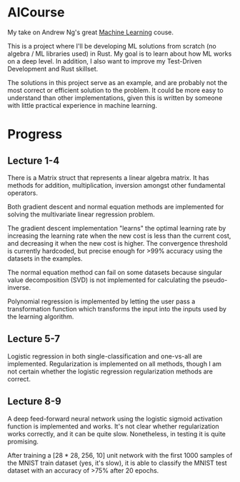 # AICourse

My take on Andrew Ng's great [Machine Learning](https://www.youtube.com/watch?v=PPLop4L2eGk&list=PLLssT5z_DsK-h9vYZkQkYNWcItqhlRJLN&index=1) couse.

This is a project where I'll be developing ML solutions from scratch (no
algebra / ML libraries used) in Rust.
My goal is to learn about how ML works on a deep level.
In addition, I also want to improve my Test-Driven Development and Rust
skillset.

The solutions in this project serve as an example, and are probably not the
most correct or efficient solution to the problem. It could be more easy to
understand than other implementations, given this is written by someone with
little practical experience in machine learning.

# Progress

## Lecture 1-4

There is a Matrix struct that represents a linear algebra matrix.
It has methods for addition, multiplication, inversion amongst other
fundamental operators.

Both gradient descent and normal equation methods are implemented for solving
the multivariate linear regression problem.

The gradient descent implementation "learns" the optimal learning rate by
increasing the learning rate when the new cost is less than the current cost,
and decreasing it when the new cost is higher.
The convergence threshold is currently hardcoded, but precise enough for >99%
accuracy using the datasets in the examples.

The normal equation method can fail on some datasets because singular value
decomposition (SVD) is not implemented for calculating the pseudo-inverse.

Polynomial regression is implemented by letting the user pass a transformation
function which transforms the input into the inputs used by the learning
algorithm.

## Lecture 5-7

Logistic regression in both single-classification and one-vs-all are
implemented. Regularization is implemented on all methods, though I am not
certain whether the logistic regression regularization methods are correct.

## Lecture 8-9

A deep feed-forward neural network using the logistic sigmoid activation
function is implemented and works. It's not clear whether regularization works
correctly, and it can be quite slow. Nonetheless, in testing it is quite
promising.

After training a [28 * 28, 256, 10] unit network with the first 1000 samples of
the MNIST train dataset (yes, it's slow), it is able to classify the MNIST
test dataset with an accuracy of >75% after 20 epochs.
